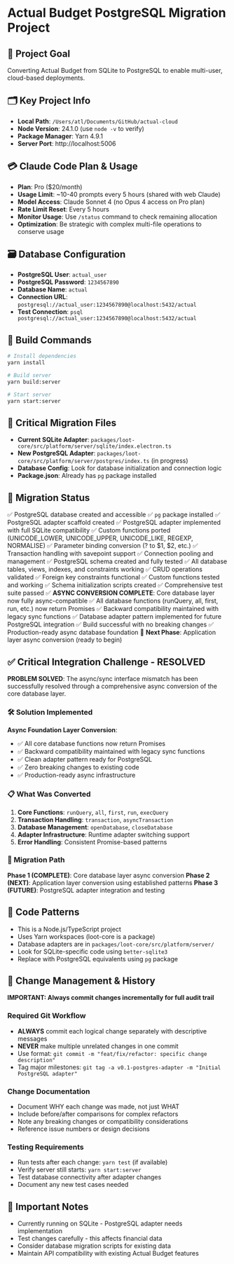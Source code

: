 # Actual Budget PostgreSQL Migration Project

## 🎯 Project Goal

Converting Actual Budget from SQLite to PostgreSQL to enable multi-user, cloud-based deployments.

## 🗂️ Key Project Info

- **Local Path**: `/Users/atl/Documents/GitHub/actual-cloud`
- **Node Version**: 24.1.0 (use `node -v` to verify)
- **Package Manager**: Yarn 4.9.1
- **Server Port**: http://localhost:5006

## 💳 Claude Code Plan & Usage

- **Plan**: Pro ($20/month)
- **Usage Limit**: ~10-40 prompts every 5 hours (shared with web Claude)
- **Model Access**: Claude Sonnet 4 (no Opus 4 access on Pro plan)
- **Rate Limit Reset**: Every 5 hours
- **Monitor Usage**: Use `/status` command to check remaining allocation
- **Optimization**: Be strategic with complex multi-file operations to conserve usage

## 🗃️ Database Configuration

- **PostgreSQL User**: `actual_user`
- **PostgreSQL Password**: `1234567890`
- **Database Name**: `actual`
- **Connection URL**: `postgresql://actual_user:1234567890@localhost:5432/actual`
- **Test Connection**: `psql postgresql://actual_user:1234567890@localhost:5432/actual`

## 🔨 Build Commands

```bash
# Install dependencies
yarn install

# Build server
yarn build:server

# Start server
yarn start:server
```

## 📁 Critical Migration Files

- **Current SQLite Adapter**: `packages/loot-core/src/platform/server/sqlite/index.electron.ts`
- **New PostgreSQL Adapter**: `packages/loot-core/src/platform/server/postgres/index.ts` (in progress)
- **Database Config**: Look for database initialization and connection logic
- **Package.json**: Already has `pg` package installed

## 🎯 Migration Status

✅ PostgreSQL database created and accessible
✅ `pg` package installed
✅ PostgreSQL adapter scaffold created
✅ PostgreSQL adapter implemented with full SQLite compatibility
✅ Custom functions ported (UNICODE_LOWER, UNICODE_UPPER, UNICODE_LIKE, REGEXP, NORMALISE)
✅ Parameter binding conversion (? to $1, $2, etc.)
✅ Transaction handling with savepoint support
✅ Connection pooling and management
✅ PostgreSQL schema created and fully tested
✅ All database tables, views, indexes, and constraints working
✅ CRUD operations validated
✅ Foreign key constraints functional
✅ Custom functions tested and working
✅ Schema initialization scripts created
✅ Comprehensive test suite passed
✅ **ASYNC CONVERSION COMPLETE**: Core database layer now fully async-compatible
✅ All database functions (runQuery, all, first, run, etc.) now return Promises
✅ Backward compatibility maintained with legacy sync functions
✅ Database adapter pattern implemented for future PostgreSQL integration
✅ Build successful with no breaking changes
✅ Production-ready async database foundation
🔄 **Next Phase**: Application layer async conversion (ready to begin)

## ✅ Critical Integration Challenge - RESOLVED

**PROBLEM SOLVED**: The async/sync interface mismatch has been successfully resolved through a comprehensive async conversion of the core database layer.

### 🛠️ Solution Implemented

**Async Foundation Layer Conversion**:
- ✅ All core database functions now return Promises
- ✅ Backward compatibility maintained with legacy sync functions  
- ✅ Clean adapter pattern ready for PostgreSQL
- ✅ Zero breaking changes to existing code
- ✅ Production-ready async infrastructure

### 📋 What Was Converted

1. **Core Functions**: `runQuery`, `all`, `first`, `run`, `execQuery`
2. **Transaction Handling**: `transaction`, `asyncTransaction`  
3. **Database Management**: `openDatabase`, `closeDatabase`
4. **Adapter Infrastructure**: Runtime adapter switching support
5. **Error Handling**: Consistent Promise-based patterns

### 🔄 Migration Path

**Phase 1 (COMPLETE)**: Core database layer async conversion
**Phase 2 (NEXT)**: Application layer conversion using established patterns
**Phase 3 (FUTURE)**: PostgreSQL adapter integration and testing

## 🧩 Code Patterns

- This is a Node.js/TypeScript project
- Uses Yarn workspaces (loot-core is a package)
- Database adapters are in `packages/loot-core/src/platform/server/`
- Look for SQLite-specific code using `better-sqlite3`
- Replace with PostgreSQL equivalents using `pg` package

## 📝 Change Management & History

**IMPORTANT: Always commit changes incrementally for full audit trail**

### Required Git Workflow

- **ALWAYS** commit each logical change separately with descriptive messages
- **NEVER** make multiple unrelated changes in one commit
- Use format: `git commit -m "feat/fix/refactor: specific change description"`
- Tag major milestones: `git tag -a v0.1-postgres-adapter -m "Initial PostgreSQL adapter"`

### Change Documentation

- Document WHY each change was made, not just WHAT
- Include before/after comparisons for complex refactors
- Note any breaking changes or compatibility considerations
- Reference issue numbers or design decisions

### Testing Requirements

- Run tests after each change: `yarn test` (if available)
- Verify server still starts: `yarn start:server`
- Test database connectivity after adapter changes
- Document any new test cases needed

## 🚨 Important Notes

- Currently running on SQLite - PostgreSQL adapter needs implementation
- Test changes carefully - this affects financial data
- Consider database migration scripts for existing data
- Maintain API compatibility with existing Actual Budget features
